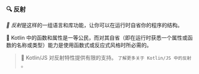 
### 🔍 反射

*🔮 反射*是这样的一组语言和库功能，让你可以在运行时自省你的程序的结构。

🚀 Kotlin 中的函数和属性是一等公民，而对其自省（即在运行时获悉一个属性或函数的名称或类型）能力是使用函数式或反应式风格时所必需的。

> 🌟 Kotlin/JS 对反射特性提供有限的支持。 `了解更多关于 Kotlin/JS 中的反射` 。